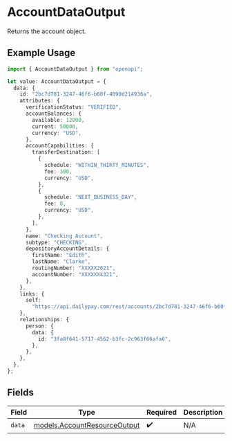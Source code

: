 # AccountDataOutput

Returns the account object.

## Example Usage

```typescript
import { AccountDataOutput } from "openapi";

let value: AccountDataOutput = {
  data: {
    id: "2bc7d781-3247-46f6-b60f-4090d214936a",
    attributes: {
      verificationStatus: "VERIFIED",
      accountBalances: {
        available: 12000,
        current: 50000,
        currency: "USD",
      },
      accountCapabilities: {
        transferDestination: [
          {
            schedule: "WITHIN_THIRTY_MINUTES",
            fee: 300,
            currency: "USD",
          },
          {
            schedule: "NEXT_BUSINESS_DAY",
            fee: 0,
            currency: "USD",
          },
        ],
      },
      name: "Checking Account",
      subtype: "CHECKING",
      depositoryAccountDetails: {
        firstName: "Edith",
        lastName: "Clarke",
        routingNumber: "XXXXX2021",
        accountNumber: "XXXXXX4321",
      },
    },
    links: {
      self:
        "https://api.dailypay.com/rest/accounts/2bc7d781-3247-46f6-b60f-4090d214936a",
    },
    relationships: {
      person: {
        data: {
          id: "3fa8f641-5717-4562-b3fc-2c963f66afa6",
        },
      },
    },
  },
};
```

## Fields

| Field                                                              | Type                                                               | Required                                                           | Description                                                        |
| ------------------------------------------------------------------ | ------------------------------------------------------------------ | ------------------------------------------------------------------ | ------------------------------------------------------------------ |
| `data`                                                             | [models.AccountResourceOutput](../models/accountresourceoutput.md) | :heavy_check_mark:                                                 | N/A                                                                |